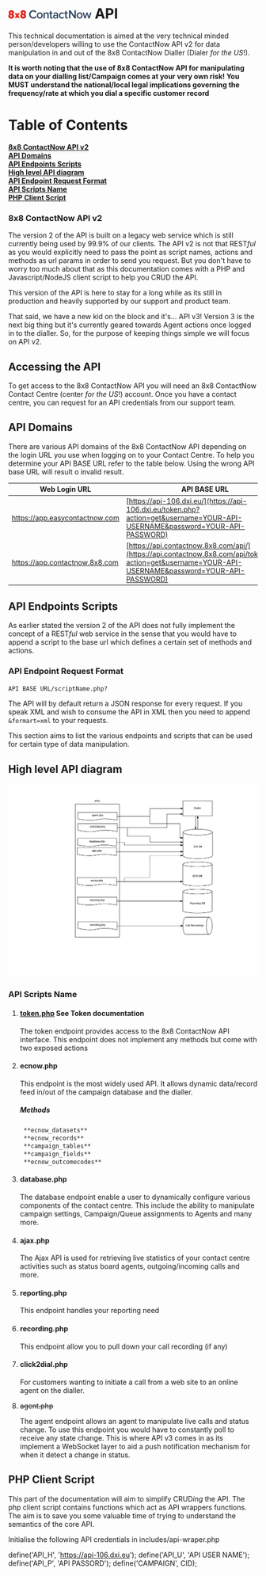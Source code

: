 # ![8x8 ContactNow API](https://raw.githubusercontent.com/8x8-dxi/ContactNowAPI/master/images/8x8ContactNow.png) API

This technical documentation is aimed at the very technical minded person/developers willing
to use the ContactNow API v2 for data manipulation in and out of the 8x8 ContactNow Dialler (Dialer *for the US*!).

**It is worth noting that the use of 8x8 ContactNow API for manipulating data on your dialling list/Campaign
comes at your very own risk! You MUST understand the national/local legal implications governing
the frequency/rate at which you dial a specific customer record**

# Table of Contents
**[8x8 ContactNow API v2](#8x8-contactnow-api-v2)**<br>
**[API Domains](#api-domains)**<br>
**[API Endpoints Scripts](#api-endpoints-scripts)**<br>
**[High level API diagram](#high-level-api-diagram)**<br>
**[API Endpoint Request Format](#api-endpoint-request-format)**<br>
**[API Scripts Name](#api-scripts-name)**<br>
**[PHP Client Script](#php-client-script)**<br>

### 8x8 ContactNow API v2
The version 2 of the API is built on a legacy web service which is still currently
being used by 99.9% of our clients. The API v2 is not that REST*ful* as you would explicitly need to 
pass the point as script names, actions and methods as url params in order to send you request. But
you don't have to worry too much about that as this documentation comes with a PHP and Javascript/NodeJS
client script to help you CRUD the API.

This version of the API is here to stay for a long while as its still in production and heavily supported 
by our support and product team.

That said, we have a new kid on the block and it's... API v3! Version 3 is the next big thing 
but it's currently geared towards Agent actions once logged in to the dialler. So, for the purpose of keeping 
things simple we will focus on API v2.

## Accessing the API
To get access to the 8x8 ContactNow API you will need an 8x8 ContactNow Contact Centre (center *for the US*!) account.
Once you have a contact centre, you can request for an API credentials from our support team.


## API Domains
There are various API domains of the 8x8 ContactNow API depending on the login URL you use when logging
on to your Contact Centre. To help you determine your API BASE URL refer to the table below. Using the 
wrong API base URL will result o invalid result.

Web Login URL | API BASE URL | Location
----------|---------|---------
https://app.easycontactnow.com | [https://api-106.dxi.eu/](https://api-106.dxi.eu/token.php?action=get&username=YOUR-API-USERNAME&password=YOUR-API-PASSWORD) | EU and the rest of the world
https://app.contactnow.8x8.com | [https://api.contactnow.8x8.com/api/](https://api.contactnow.8x8.com/api/token.php?action=get&username=YOUR-API-USERNAME&password=YOUR-API-PASSWORD) | United States


## API Endpoints Scripts
As earlier stated the version 2 of the API does not fully implement the concept of
a REST*ful* web service in the sense that you would have to append a script to the base url which defines
a certain set of methods and actions.

### API Endpoint Request Format 
`API BASE URL/scriptName.php?`

The API will by default return a JSON response for every request. If you speak XML and wish to consume the
API in XML then you need to append `&formart=xml` to your requests.   

This section aims to list the various endpoints and scripts that can be used for certain
type of data manipulation. 

## High level API diagram
![API Diagram](https://raw.githubusercontent.com/8x8-dxi/ContactNowAPI/master/images/High-level-API-diagram.png)

### API Scripts Name

1. #### [token.php](https://github.com/8x8-dxi/ContactNowAPI/blob/master/TOKEN.md) See Token documentation

    The token endpoint provides access to the 8x8 ContactNow API interface.
    This endpoint does not implement any methods but come with two exposed actions    

2. #### ecnow.php

    This endpoint is the most widely used API. It allows dynamic data/record feed in/out of
    the campaign database and the dialler.
    
    ##### Methods
        **ecnow_datasets**
        **ecnow_records**
        **campaign_tables**
        **campaign_fields**
        **ecnow_outcomecodes**


3. #### database.php

    The database endpoint enable a user to dynamically configure various components of the contact centre.
    This include the ability to manipulate campaign settings, Campaign/Queue assignments to Agents and many more.

4. #### ajax.php

    The Ajax API is used for retrieving live statistics of your contact centre activities such as
    status board agents, outgoing/incoming calls and more.

5. #### reporting.php

    This endpoint handles your reporting need

6. #### recording.php

    This endpoint allow you to pull down your call recording (if any)

7. #### click2dial.php

    For customers wanting to initiate a call from a web site to an online agent on the dialler.

8. ~~agent.php~~ 
    
    The agent endpoint allows an agent to manipulate live calls and status change. To use this endpoint 
    you would have to constantly poll to receive any state change. This is where API v3 comes in as its implement
    a WebSocket layer to aid a push notification mechanism for when it detect a change in status.

## PHP Client Script
This part of the documentation will aim to simplify CRUD*ing* the API. The php client script
contains functions which act as API wrappers functions. The aim is to save you some valuable
time of trying to understand the semantics of the core API.


Initialise the following API credentials in includes/api-wraper.php

define('API_H', 'https://api-106.dxi.eu');
define('API_U', 'API USER NAME');
define('API_P', 'API PASSORD');
define('CAMPAIGN', CID);
